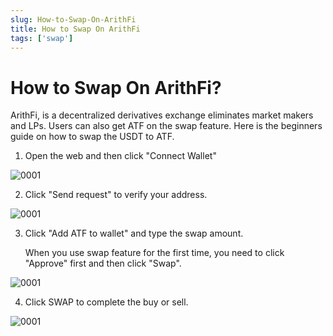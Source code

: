 ```yaml
---
slug: How-to-Swap-On-ArithFi
title: How to Swap On ArithFi
tags: ['swap']
---
```


# How to Swap On ArithFi?

ArithFi, is a decentralized derivatives exchange eliminates market makers and LPs. Users can also get ATF on the swap feature. Here is the beginners guide on how to swap the USDT to ATF.

1. Open the web [](https://arithfi.com/#/swap) and then click "Connect Wallet"

![0001](https://bafybeia262kbv4yinvnzejbndc4swv7xhconoq46khtsxjvwgrmdw5fbzq.ipfs.nftstorage.link/0001.png)

2. Click "Send request" to verify your address.

![0001](https://bafybeia262kbv4yinvnzejbndc4swv7xhconoq46khtsxjvwgrmdw5fbzq.ipfs.nftstorage.link/0002.png)

3. Click "Add ATF to wallet" and type the swap amount.

   When you use swap feature for the first time, you need to click "Approve" first and then click "Swap".

![0001](https://bafybeia262kbv4yinvnzejbndc4swv7xhconoq46khtsxjvwgrmdw5fbzq.ipfs.nftstorage.link/0003.png)

4. Click SWAP to complete the buy or sell.

![0001](https://nftstorage.link/ipfs/bafkreifi3bbymrjno3afnvmntfzktyxvzfqpuyek3z4ix6w76ksatggfty)
